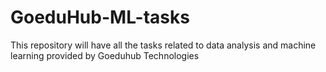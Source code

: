 # GoeduHub-ML-tasks
This repository will have all the tasks related to data analysis and machine learning provided by Goeduhub Technologies
